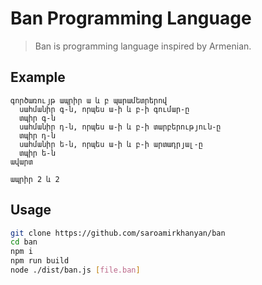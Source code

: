 # Ban Programming Language
> Ban is programming language inspired by Armenian.

## Example
```
գործառույթ ապրիր ա և բ պարամետրերով
  սահմանիր գ-ն, որպես ա-ի և բ-ի գումար-ը
  տպիր գ-ն
  սահմանիր դ-ն, որպես ա-ի և բ-ի տարբերություն-ը
  տպիր դ-ն 
  սահմանիր ե-ն, որպես ա-ի և բ-ի արտադրյալ-ը
  տպիր ե-ն
ավարտ

ապրիր 2 և 2
```

## Usage
```bash
git clone https://github.com/saroamirkhanyan/ban
cd ban
npm i
npm run build
node ./dist/ban.js [file.ban] 
```